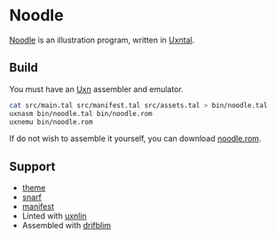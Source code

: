 # Noodle

[Noodle](https://100r.co/site/noodle.html) is an illustration program, written in [Uxntal](https://wiki.xxiivv.com/site/uxntal.html).

## Build

You must have an [Uxn](https://git.sr.ht/~rabbits/uxn/) assembler and emulator.

```sh
cat src/main.tal src/manifest.tal src/assets.tal > bin/noodle.tal
uxnasm bin/noodle.tal bin/noodle.rom
uxnemu bin/noodle.rom
```

If do not wish to assemble it yourself, you can download [noodle.rom](https://rabbits.srht.site/noodle/noodle.rom).

## Support

- [theme](https://wiki.xxiivv.com/site/theme.html)
- [snarf](https://wiki.xxiivv.com/site/snarf.html)
- [manifest](https://wiki.xxiivv.com/site/manifest.html)
- Linted with [uxnlin](https://git.sr.ht/~rabbits/uxnlin)
- Assembled with [drifblim](https://git.sr.ht/~rabbits/drifblim)
